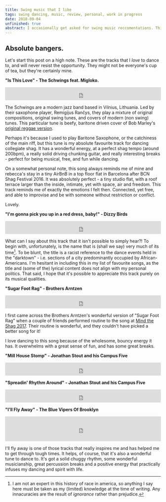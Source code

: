 ```yaml
---
title: Swing music that I like
tags: swing dancing, music, review, personal, work in progress
date: 2018-09-04
unfinished: true
abstract: I occasionally get asked for swing music reccomentations. This post should highlights some of my favourite tracks and albums for dancing to, and will hopefully point other listeners and dancers to some wonderful artists! 
---
```


## Absolute bangers.

Let's start this post on a high note. These are the tracks that I *love* to dance to, and will never resist the opportunity. They might not be everyone's cup of tea, but they're certainly mine. 

**"Is This Love" - The Schwings feat. Migloko.**

<iframe style="border: 0; width: 100%; height: 42px;" src="https://bandcamp.com/EmbeddedPlayer/track=3599236475/size=small/bgcol=ffffff/linkcol=63b2cc/transparent=true/" seamless><a href="http://theschwingsband.bandcamp.com/track/is-this-love">Is This Love by The Schwings feat. Migloko</a></iframe>

The Schwings are a modern jazz band based in Vilnius, Lithuania. Led by their saxophone player, Remigijus Rančys, they play a mixture of original compositions, original swing tunes, and covers of modern (non swing) tunes. This particular tune is beefy, baritone driven cover of Bob Marley's [original reggae version](https://www.youtube.com/watch?v=CHekNnySAfM).

Perhaps it's because I used to play Baritone Saxophone, or the catchiness of the main riff, but this tune is my absolute favourite track for dancing collegiate shag. It has a wonderful energy, at a perfect shag tempo (around 200bpm), a really solid driving chunking guitar, and really interesting breaks - perfect for being musical, free, and fun while dancing. 

On a somewhat personal note, this song always reminds me of mine and rebecca's stay in a tiny AirBnB in a top floor flat in Barcelona after BCN Shag Festival 2016. It was absolutely perfect - a tiny studio flat, with a roof terrace larger than the inside, intimate, yet with space, air and freedom. This track reminds me of exactly the emotions I felt then. Connected, yet free, and able to improvise and be with someone without restriction or conflict. 

Lovely. 

**"I&#39;m gonna pick you up in a red dress, baby!" - Dizzy Birds**

<iframe style="border: 0; width: 100%; height: 42px;" src="https://bandcamp.com/EmbeddedPlayer/album=3238808883/size=small/bgcol=ffffff/linkcol=63b2cc/track=4088985755/transparent=true/" seamless><a href="http://dizzybirds.bandcamp.com/album/im-gonna-pick-you-up-in-a-red-dress-baby">I&#39;m gonna pick you up in  a red dress, baby! by Dizzy Birds</a></iframe>

What can I say about this track that it isn't possible to simply hear?! To begin with, unfortunately, is the name that is (shall we say) very much of its time[^1]. To be blunt, the title is a racist reference to the dance events held in the "darktown" - i.e. sections of a city predominantly occupied by African-Americans. I'm hesitant in including this in my list of favourite songs, as the title and (some of the) lyrical content does not align with my personal politics. That said, I hope that it's possible to appreciate this track purely on its musical qualities. 
 
[^1]: I am not an expert in this history of race in america, so anything I say here must be taken as my (limited) knowledge at the time of writing. Any innacuracies are the result of *ignorance* rather than prejudice. 

**"Sugar Foot Rag" - Brothers Arntzen**

<iframe style="border: 0; width: 100%; height: 42px;" src="https://bandcamp.com/EmbeddedPlayer/album=412700470/size=small/bgcol=ffffff/linkcol=63b2cc/track=1028525550/transparent=true/" seamless><a href="http://brothersarntzen.bandcamp.com/album/introducing-the-brothers-arntzen">Introducing The Brothers Arntzen by Brothers Arntzen</a></iframe>

I first came across the Brothers Arntzen's wonderful version of "Sugar Foot Rag" when a couple of friends performed routine to the song at [Mind the Shag 2017](https://www.youtube.com/watch?v=xcHnMCzP7vg). Their routine is wonderful, and they couldn't have picked a better song for it! 

I love dancing to this song because of the wholesome, bouncy energy it has. It overwhelms with a great sense of fun, and has some great breaks. 

**"Mill House Stomp" - Jonathan Stout and his Campus Five**

<iframe style="border: 0; width: 100%; height: 42px;" src="https://bandcamp.com/EmbeddedPlayer/album=3708059077/size=small/bgcol=ffffff/linkcol=63b2cc/track=289323246/transparent=true/" seamless><a href="http://campusfive.bandcamp.com/album/spreadin-rhythm-around">Spreadin&#39; Rhythm Around by Jonathan Stout and his Campus Five</a></iframe>

**"Spreadin&#39; Rhythm Around" - Jonathan Stout and his Campus Five**

<iframe style="border: 0; width: 100%; height: 42px;" src="https://bandcamp.com/EmbeddedPlayer/album=3708059077/size=small/bgcol=ffffff/linkcol=63b2cc/track=2091763109/transparent=true/" seamless><a href="http://campusfive.bandcamp.com/album/spreadin-rhythm-around">Spreadin&#39; Rhythm Around by Jonathan Stout and his Campus Five</a></iframe>

**"I'll Fly Away" - The Blue Vipers Of Brooklyn**

<iframe style="border: 0; width: 100%; height: 80px;" src="https://open.spotify.com/embed/track/07x2pliaLMJZFCAb6mywti&theme=white"  allowtransparency="true" allow="encrypted-media"></iframe>

I'll fly away is one of those tracks that really inspires me and has helped me to get through tough times. It helps, of course, that it's also a wonderful tune to dance to. It's got a solid chuggy rhythm, some wonderful musicianship, great percussion breaks and a positive energy that practically infuses my dancing and spirit with life. 
